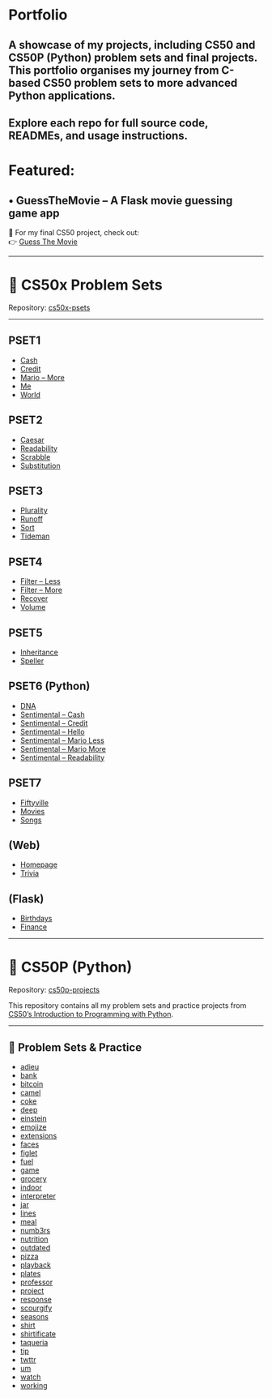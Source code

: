 # Portfolio

A showcase of my projects, including CS50 and CS50P (Python) problem sets and final projects.
This portfolio organises my journey from C-based CS50 problem sets to more advanced Python applications.
---
Explore each repo for full source code, READMEs, and usage instructions.
---
# Featured:
## • **GuessTheMovie** – A Flask movie guessing game app
🔗 For my final CS50 project, check out:  
👉 [Guess The Movie](https://github.com/RaimondoSoleglio/guessthemovie)

---

# 📘 CS50x Problem Sets
Repository: [cs50x-psets](https://github.com/yourusername/cs50x-psets)

---

## PSET1
- [Cash](https://github.com/RaimondoSoleglio/CS50_psets/tree/main/pset1/cash)
- [Credit](https://github.com/RaimondoSoleglio/CS50_psets/tree/main/pset1/credit)
- [Mario – More](https://github.com/RaimondoSoleglio/CS50_psets/tree/main/pset1/mario-more)
- [Me](https://github.com/RaimondoSoleglio/CS50_psets/tree/main/pset1/me)
- [World](https://github.com/RaimondoSoleglio/CS50_psets/tree/main/pset1/world)

## PSET2
- [Caesar](https://github.com/RaimondoSoleglio/CS50_psets/tree/main/pset2/caesar)
- [Readability](https://github.com/RaimondoSoleglio/CS50_psets/tree/main/pset2/readability)
- [Scrabble](https://github.com/RaimondoSoleglio/CS50_psets/tree/main/pset2/scrabble)
- [Substitution](https://github.com/RaimondoSoleglio/CS50_psets/tree/main/pset2/substitution)

## PSET3
- [Plurality](https://github.com/RaimondoSoleglio/CS50_psets/tree/main/pset3/plurality)
- [Runoff](https://github.com/RaimondoSoleglio/CS50_psets/tree/main/pset3/runoff)
- [Sort](https://github.com/RaimondoSoleglio/CS50_psets/tree/main/pset3/sort)
- [Tideman](https://github.com/RaimondoSoleglio/CS50_psets/tree/main/pset3/tideman)

## PSET4
- [Filter – Less](https://github.com/RaimondoSoleglio/CS50_psets/tree/main/pset4/filter-less)
- [Filter – More](https://github.com/RaimondoSoleglio/CS50_psets/tree/main/pset4/filter-more)
- [Recover](https://github.com/RaimondoSoleglio/CS50_psets/tree/main/pset4/recover)
- [Volume](https://github.com/RaimondoSoleglio/CS50_psets/tree/main/pset4/volume)

## PSET5
- [Inheritance](https://github.com/RaimondoSoleglio/CS50_psets/tree/main/pset5/inheritance)
- [Speller](https://github.com/RaimondoSoleglio/CS50_psets/tree/main/pset5/speller)

## PSET6 (Python)
- [DNA](https://github.com/RaimondoSoleglio/CS50_psets/tree/main/pset6/dna)
- [Sentimental – Cash](https://github.com/RaimondoSoleglio/CS50_psets/tree/main/pset6/sentimental-cash)
- [Sentimental – Credit](https://github.com/RaimondoSoleglio/CS50_psets/tree/main/pset6/sentimental-credit)
- [Sentimental – Hello](https://github.com/RaimondoSoleglio/CS50_psets/tree/main/pset6/sentimental-hello)
- [Sentimental – Mario Less](https://github.com/RaimondoSoleglio/CS50_psets/tree/main/pset6/sentimental-mario-less)
- [Sentimental – Mario More](https://github.com/RaimondoSoleglio/CS50_psets/tree/main/pset6/sentimental-mario-more)
- [Sentimental – Readability](https://github.com/RaimondoSoleglio/CS50_psets/tree/main/pset6/sentimental-readability)

## PSET7
- [Fiftyville](https://github.com/RaimondoSoleglio/CS50_psets/tree/main/pset7/fiftyville)
- [Movies](https://github.com/RaimondoSoleglio/CS50_psets/tree/main/pset7/movies)
- [Songs](https://github.com/RaimondoSoleglio/CS50_psets/tree/main/pset7/songs)

## (Web)
- [Homepage](https://github.com/RaimondoSoleglio/CS50_psets/tree/main/pset8/homepage)
- [Trivia](https://github.com/RaimondoSoleglio/CS50_psets/tree/main/pset8/trivia)

## (Flask)
- [Birthdays](https://github.com/RaimondoSoleglio/CS50_psets/tree/main/pset9/birthdays)
- [Finance](https://github.com/RaimondoSoleglio/CS50_psets/tree/main/pset9/finance)
  
---

# 🐍 CS50P (Python)
Repository: [cs50p-projects](https://github.com/yourusername/cs50p-projects)

This repository contains all my problem sets and practice projects from [CS50’s Introduction to Programming with Python](https://cs50.harvard.edu/python).

---

## 📂 Problem Sets & Practice

- [adieu](https://github.com/RaimondoSoleglio/CS50P-psets/tree/main/adieu)
- [bank](https://github.com/RaimondoSoleglio/CS50P-psets/tree/main/bank)
- [bitcoin](https://github.com/RaimondoSoleglio/CS50P-psets/tree/main/bitcoin)
- [camel](https://github.com/RaimondoSoleglio/CS50P-psets/tree/main/camel)
- [coke](https://github.com/RaimondoSoleglio/CS50P-psets/tree/main/coke)
- [deep](https://github.com/RaimondoSoleglio/CS50P-psets/tree/main/deep)
- [einstein](https://github.com/RaimondoSoleglio/CS50P-psets/tree/main/einstein)
- [emojize](https://github.com/RaimondoSoleglio/CS50P-psets/tree/main/emojize)
- [extensions](https://github.com/RaimondoSoleglio/CS50P-psets/tree/main/extensions)
- [faces](https://github.com/RaimondoSoleglio/CS50P-psets/tree/main/faces)
- [figlet](https://github.com/RaimondoSoleglio/CS50P-psets/tree/main/figlet)
- [fuel](https://github.com/RaimondoSoleglio/CS50P-psets/tree/main/fuel)
- [game](https://github.com/RaimondoSoleglio/CS50P-psets/tree/main/game)
- [grocery](https://github.com/RaimondoSoleglio/CS50P-psets/tree/main/grocery)
- [indoor](https://github.com/RaimondoSoleglio/CS50P-psets/tree/main/indoor)
- [interpreter](https://github.com/RaimondoSoleglio/CS50P-psets/tree/main/interpreter)
- [jar](https://github.com/RaimondoSoleglio/CS50P-psets/tree/main/jar)
- [lines](https://github.com/RaimondoSoleglio/CS50P-psets/tree/main/lines)
- [meal](https://github.com/RaimondoSoleglio/CS50P-psets/tree/main/meal)
- [numb3rs](https://github.com/RaimondoSoleglio/CS50P-psets/tree/main/numb3rs)
- [nutrition](https://github.com/RaimondoSoleglio/CS50P-psets/tree/main/nutrition)
- [outdated](https://github.com/RaimondoSoleglio/CS50P-psets/tree/main/outdated)
- [pizza](https://github.com/RaimondoSoleglio/CS50P-psets/tree/main/pizza)
- [playback](https://github.com/RaimondoSoleglio/CS50P-psets/tree/main/playback)
- [plates](https://github.com/RaimondoSoleglio/CS50P-psets/tree/main/plates)
- [professor](https://github.com/RaimondoSoleglio/CS50P-psets/tree/main/professor)
- [project](https://github.com/RaimondoSoleglio/CS50P-psets/tree/main/project)
- [response](https://github.com/RaimondoSoleglio/CS50P-psets/tree/main/response)
- [scourgify](https://github.com/RaimondoSoleglio/CS50P-psets/tree/main/scourgify)
- [seasons](https://github.com/RaimondoSoleglio/CS50P-psets/tree/main/seasons)
- [shirt](https://github.com/RaimondoSoleglio/CS50P-psets/tree/main/shirt)
- [shirtificate](https://github.com/RaimondoSoleglio/CS50P-psets/tree/main/shirtificate)
- [taqueria](https://github.com/RaimondoSoleglio/CS50P-psets/tree/main/taqueria)
- [tip](https://github.com/RaimondoSoleglio/CS50P-psets/tree/main/tip)
- [twttr](https://github.com/RaimondoSoleglio/CS50P-psets/tree/main/twttr)
- [um](https://github.com/RaimondoSoleglio/CS50P-psets/tree/main/um)
- [watch](https://github.com/RaimondoSoleglio/CS50P-psets/tree/main/watch)
- [working](https://github.com/RaimondoSoleglio/CS50P-psets/tree/main/working)
